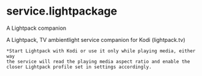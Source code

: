 # service.lightpackage
A Lightpack companion

A Lightpack, TV ambientlight service companion for Kodi (lightpack.tv)

	*Start Lightpack with Kodi or use it only while playing media, either way 
	the service will read the playing media aspect ratio and enable the closer Lightpack profile set in settings accordingly.
